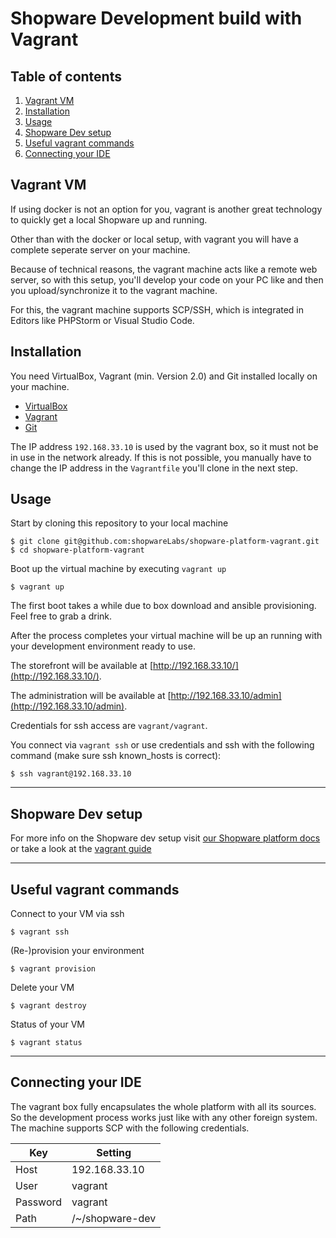 Shopware Development build with Vagrant
=======================================

## Table of contents
1. [Vagrant VM](#vagrant-vm)
2. [Installation](#installation)
3. [Usage](#usage)
4. [Shopware Dev setup](#shopware-dev-setup)
5. [Useful vagrant commands](#useful-vagrant-commands)
6. [Connecting your IDE](#connecting-your-ide)


## Vagrant VM
If using docker is not an option for you, vagrant is another great technology to quickly get a local Shopware up and running.

Other than with the docker or local setup, with vagrant you will have a complete seperate server on your machine.

Because of technical reasons, the vagrant machine acts like a remote web server, so with this setup, you'll develop your code on your PC like and then you upload/synchronize it to the vagrant machine.

For this, the vagrant machine supports SCP/SSH, which is integrated in Editors like PHPStorm or Visual Studio Code.


## Installation
You need VirtualBox, Vagrant (min. Version 2.0) and Git installed locally on your machine.
- [VirtualBox](https://www.virtualbox.org/wiki/Downloads)
- [Vagrant](https://www.vagrantup.com/downloads.html)
- [Git](https://git-scm.com)

The IP address `192.168.33.10` is used by the vagrant box, so it must not be in use in the network already. If this is not possible, you manually have to change the IP address in the `Vagrantfile` you'll clone in the next step.


## Usage

Start by cloning this repository to your local machine
    
    $ git clone git@github.com:shopwareLabs/shopware-platform-vagrant.git
    $ cd shopware-platform-vagrant

Boot up the virtual machine by executing `vagrant up` 
    
    $ vagrant up

The first boot takes a while due to box download and ansible provisioning. Feel free to grab a drink.

After the process completes your virtual machine will be up an running with your development environment ready to use. 

The storefront will be available at [http://192.168.33.10/](http://192.168.33.10/).

The administration will be available at [http://192.168.33.10/admin](http://192.168.33.10/admin).

Credentials for ssh access are `vagrant/vagrant`. 

You connect via `vagrant ssh` or use credentials and ssh with the following command (make sure ssh known_hosts is correct):

    $ ssh vagrant@192.168.33.10


---

## Shopware Dev setup

For more info on the Shopware dev setup visit [our Shopware platform docs](https://docs.shopware.com/en/shopware-platform-dev-en) or take a look at the [vagrant guide](https://docs.shopware.com/en/shopware-platform-dev-en/getting-started/system-installation-guides/vagrant?category=shopware-platform-dev-en/getting-started/system-installation-guides)

---

## Useful vagrant commands 

Connect to your VM via ssh
    
    $ vagrant ssh 

(Re-)provision your environment

    $ vagrant provision

Delete your VM 

    $ vagrant destroy

Status of your VM

    $ vagrant status

---

## Connecting your IDE

The vagrant box fully encapsulates the whole platform with all its sources. So the development process works just like with any other foreign system. The machine supports SCP with the following credentials.

| Key       | Setting           |
|---        |---                |
| Host      | 192.168.33.10     |
| User      | vagrant           |
| Password  | vagrant           |
| Path      | /~/shopware-dev   |
